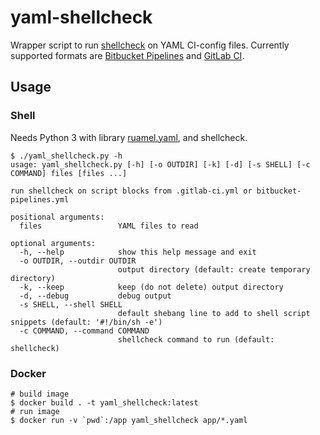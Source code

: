 # yaml-shellcheck

Wrapper script to run [shellcheck](https://github.com/koalaman/shellcheck) on YAML CI-config files.
Currently supported formats are [Bitbucket Pipelines](https://support.atlassian.com/bitbucket-cloud/docs/configure-bitbucket-pipelinesyml/) and [GitLab CI](https://docs.gitlab.com/ee/ci/yaml/gitlab_ci_yaml.html).

## Usage

### Shell

Needs Python 3 with library [ruamel.yaml](https://pypi.org/project/ruamel.yaml/),
and shellcheck.

```text
$ ./yaml_shellcheck.py -h
usage: yaml_shellcheck.py [-h] [-o OUTDIR] [-k] [-d] [-s SHELL] [-c COMMAND] files [files ...]

run shellcheck on script blocks from .gitlab-ci.yml or bitbucket-pipelines.yml

positional arguments:
  files                 YAML files to read

optional arguments:
  -h, --help            show this help message and exit
  -o OUTDIR, --outdir OUTDIR
                        output directory (default: create temporary directory)
  -k, --keep            keep (do not delete) output directory
  -d, --debug           debug output
  -s SHELL, --shell SHELL
                        default shebang line to add to shell script snippets (default: '#!/bin/sh -e')
  -c COMMAND, --command COMMAND
                        shellcheck command to run (default: shellcheck)
```

### Docker

```shell
# build image
$ docker build . -t yaml_shellcheck:latest
# run image
$ docker run -v `pwd`:/app yaml_shellcheck app/*.yaml
```
